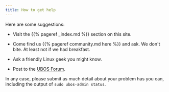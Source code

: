 ```yaml
---
title: How to get help
---
```


Here are some suggestions:

* Visit the {{% pageref _index.md %}} section on this site.

* Come find us {{% pageref community.md here %}} and ask. We don't bite. At least not
  if we had breakfast.

* Ask a friendly Linux geek you might know.

* Post to the [UBOS Forum](https://forum.ubos.net/).

In any case, please submit as much detail about your problem has you can, including
the output of ``sudo ubos-admin status``.
